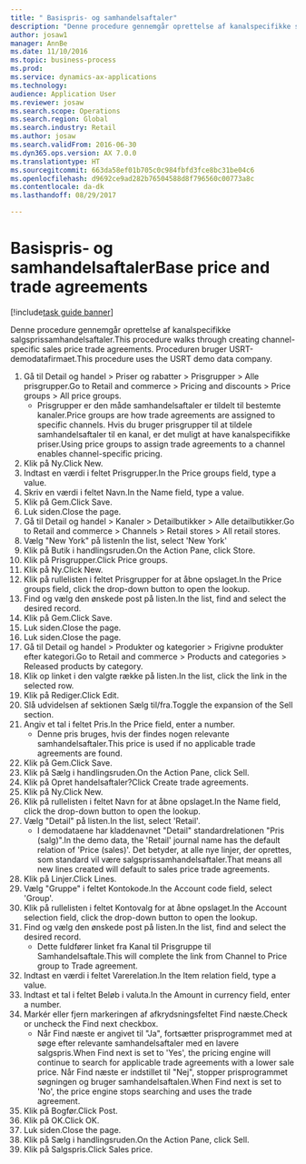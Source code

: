 ```yaml
--- 
title: " Basispris- og samhandelsaftaler"
description: "Denne procedure gennemgår oprettelse af kanalspecifikke salgsprissamhandelsaftaler."
author: josaw1
manager: AnnBe
ms.date: 11/10/2016
ms.topic: business-process
ms.prod: 
ms.service: dynamics-ax-applications
ms.technology: 
audience: Application User
ms.reviewer: josaw
ms.search.scope: Operations
ms.search.region: Global
ms.search.industry: Retail
ms.author: josaw
ms.search.validFrom: 2016-06-30
ms.dyn365.ops.version: AX 7.0.0
ms.translationtype: HT
ms.sourcegitcommit: 663da58ef01b705c0c984fbfd3fce8bc31be04c6
ms.openlocfilehash: d9692ce9ad282b76504588d8f796560c00773a8c
ms.contentlocale: da-dk
ms.lasthandoff: 08/29/2017

---
```

# <a name="base-price-and-trade-agreements"></a><span data-ttu-id="7f2c2-103"> Basispris- og samhandelsaftaler</span><span class="sxs-lookup"><span data-stu-id="7f2c2-103">Base price and trade agreements</span></span>

[!include[task guide banner](../includes/task-guide-banner.md)]

<span data-ttu-id="7f2c2-104">Denne procedure gennemgår oprettelse af kanalspecifikke salgsprissamhandelsaftaler.</span><span class="sxs-lookup"><span data-stu-id="7f2c2-104">This procedure walks through creating channel-specific sales price trade agreements.</span></span> <span data-ttu-id="7f2c2-105">Proceduren bruger USRT-demodatafirmaet.</span><span class="sxs-lookup"><span data-stu-id="7f2c2-105">This procedure uses the USRT demo data company.</span></span>

1. <span data-ttu-id="7f2c2-106">Gå til Detail og handel > Priser og rabatter > Prisgrupper > Alle prisgrupper.</span><span class="sxs-lookup"><span data-stu-id="7f2c2-106">Go to Retail and commerce > Pricing and discounts > Price groups > All price groups.</span></span>
    * <span data-ttu-id="7f2c2-107">Prisgrupper er den måde samhandelsaftaler er tildelt til bestemte kanaler.</span><span class="sxs-lookup"><span data-stu-id="7f2c2-107">Price groups are how trade agreements are assigned to specific channels.</span></span> <span data-ttu-id="7f2c2-108">Hvis du bruger prisgrupper til at tildele samhandelsaftaler til en kanal, er det muligt at have kanalspecifikke priser.</span><span class="sxs-lookup"><span data-stu-id="7f2c2-108">Using price groups to assign trade agreements to a channel enables channel-specific pricing.</span></span>  
2. <span data-ttu-id="7f2c2-109">Klik på Ny.</span><span class="sxs-lookup"><span data-stu-id="7f2c2-109">Click New.</span></span>
3. <span data-ttu-id="7f2c2-110">Indtast en værdi i feltet Prisgrupper.</span><span class="sxs-lookup"><span data-stu-id="7f2c2-110">In the Price groups field, type a value.</span></span>
4. <span data-ttu-id="7f2c2-111">Skriv en værdi i feltet Navn.</span><span class="sxs-lookup"><span data-stu-id="7f2c2-111">In the Name field, type a value.</span></span>
5. <span data-ttu-id="7f2c2-112">Klik på Gem.</span><span class="sxs-lookup"><span data-stu-id="7f2c2-112">Click Save.</span></span>
6. <span data-ttu-id="7f2c2-113">Luk siden.</span><span class="sxs-lookup"><span data-stu-id="7f2c2-113">Close the page.</span></span>
7. <span data-ttu-id="7f2c2-114">Gå til Detail og handel > Kanaler > Detailbutikker > Alle detailbutikker.</span><span class="sxs-lookup"><span data-stu-id="7f2c2-114">Go to Retail and commerce > Channels > Retail stores > All retail stores.</span></span>
8. <span data-ttu-id="7f2c2-115">Vælg "New York" på listen</span><span class="sxs-lookup"><span data-stu-id="7f2c2-115">In the list, select 'New York'</span></span>
9. <span data-ttu-id="7f2c2-116">Klik på Butik i handlingsruden.</span><span class="sxs-lookup"><span data-stu-id="7f2c2-116">On the Action Pane, click Store.</span></span>
10. <span data-ttu-id="7f2c2-117">Klik på Prisgrupper.</span><span class="sxs-lookup"><span data-stu-id="7f2c2-117">Click Price groups.</span></span>
11. <span data-ttu-id="7f2c2-118">Klik på Ny.</span><span class="sxs-lookup"><span data-stu-id="7f2c2-118">Click New.</span></span>
12. <span data-ttu-id="7f2c2-119">Klik på rullelisten i feltet Prisgrupper for at åbne opslaget.</span><span class="sxs-lookup"><span data-stu-id="7f2c2-119">In the Price groups field, click the drop-down button to open the lookup.</span></span>
13. <span data-ttu-id="7f2c2-120">Find og vælg den ønskede post på listen.</span><span class="sxs-lookup"><span data-stu-id="7f2c2-120">In the list, find and select the desired record.</span></span>
14. <span data-ttu-id="7f2c2-121">Klik på Gem.</span><span class="sxs-lookup"><span data-stu-id="7f2c2-121">Click Save.</span></span>
15. <span data-ttu-id="7f2c2-122">Luk siden.</span><span class="sxs-lookup"><span data-stu-id="7f2c2-122">Close the page.</span></span>
16. <span data-ttu-id="7f2c2-123">Luk siden.</span><span class="sxs-lookup"><span data-stu-id="7f2c2-123">Close the page.</span></span>
17. <span data-ttu-id="7f2c2-124">Gå til Detail og handel > Produkter og kategorier > Frigivne produkter efter kategori.</span><span class="sxs-lookup"><span data-stu-id="7f2c2-124">Go to Retail and commerce > Products and categories > Released products by category.</span></span>
18. <span data-ttu-id="7f2c2-125">Klik op linket i den valgte række på listen.</span><span class="sxs-lookup"><span data-stu-id="7f2c2-125">In the list, click the link in the selected row.</span></span>
19. <span data-ttu-id="7f2c2-126">Klik på Rediger.</span><span class="sxs-lookup"><span data-stu-id="7f2c2-126">Click Edit.</span></span>
20. <span data-ttu-id="7f2c2-127">Slå udvidelsen af sektionen Sælg til/fra.</span><span class="sxs-lookup"><span data-stu-id="7f2c2-127">Toggle the expansion of the Sell section.</span></span>
21. <span data-ttu-id="7f2c2-128">Angiv et tal i feltet Pris.</span><span class="sxs-lookup"><span data-stu-id="7f2c2-128">In the Price field, enter a number.</span></span>
    * <span data-ttu-id="7f2c2-129">Denne pris bruges, hvis der findes nogen relevante samhandelsaftaler.</span><span class="sxs-lookup"><span data-stu-id="7f2c2-129">This price is used if no applicable trade agreements are found.</span></span>  
22. <span data-ttu-id="7f2c2-130">Klik på Gem.</span><span class="sxs-lookup"><span data-stu-id="7f2c2-130">Click Save.</span></span>
23. <span data-ttu-id="7f2c2-131">Klik på Sælg i handlingsruden.</span><span class="sxs-lookup"><span data-stu-id="7f2c2-131">On the Action Pane, click Sell.</span></span>
24. <span data-ttu-id="7f2c2-132">Klik på Opret handelsaftaler?</span><span class="sxs-lookup"><span data-stu-id="7f2c2-132">Click Create trade agreements.</span></span>
25. <span data-ttu-id="7f2c2-133">Klik på Ny.</span><span class="sxs-lookup"><span data-stu-id="7f2c2-133">Click New.</span></span>
26. <span data-ttu-id="7f2c2-134">Klik på rullelisten i feltet Navn for at åbne opslaget.</span><span class="sxs-lookup"><span data-stu-id="7f2c2-134">In the Name field, click the drop-down button to open the lookup.</span></span>
27. <span data-ttu-id="7f2c2-135">Vælg "Detail" på listen.</span><span class="sxs-lookup"><span data-stu-id="7f2c2-135">In the list, select 'Retail'.</span></span>
    * <span data-ttu-id="7f2c2-136">I demodataene har kladdenavnet "Detail" standardrelationen "Pris (salg)".</span><span class="sxs-lookup"><span data-stu-id="7f2c2-136">In the demo data, the 'Retail' journal name has the default relation of 'Price (sales)'.</span></span> <span data-ttu-id="7f2c2-137">Det betyder, at alle nye linjer, der oprettes, som standard vil være salgsprissamhandelsaftaler.</span><span class="sxs-lookup"><span data-stu-id="7f2c2-137">That means all new lines created will default to sales price trade agreements.</span></span>  
28. <span data-ttu-id="7f2c2-138">Klik på Linjer.</span><span class="sxs-lookup"><span data-stu-id="7f2c2-138">Click Lines.</span></span>
29. <span data-ttu-id="7f2c2-139">Vælg "Gruppe" i feltet Kontokode.</span><span class="sxs-lookup"><span data-stu-id="7f2c2-139">In the Account code field, select 'Group'.</span></span>
30. <span data-ttu-id="7f2c2-140">Klik på rullelisten i feltet Kontovalg for at åbne opslaget.</span><span class="sxs-lookup"><span data-stu-id="7f2c2-140">In the Account selection field, click the drop-down button to open the lookup.</span></span>
31. <span data-ttu-id="7f2c2-141">Find og vælg den ønskede post på listen.</span><span class="sxs-lookup"><span data-stu-id="7f2c2-141">In the list, find and select the desired record.</span></span>
    * <span data-ttu-id="7f2c2-142">Dette fuldfører linket fra Kanal til Prisgruppe til Samhandelsaftale.</span><span class="sxs-lookup"><span data-stu-id="7f2c2-142">This will complete the link from Channel to Price group to Trade agreement.</span></span>  
32. <span data-ttu-id="7f2c2-143">Indtast en værdi i feltet Varerelation.</span><span class="sxs-lookup"><span data-stu-id="7f2c2-143">In the Item relation field, type a value.</span></span>
33. <span data-ttu-id="7f2c2-144">Indtast et tal i feltet Beløb i valuta.</span><span class="sxs-lookup"><span data-stu-id="7f2c2-144">In the Amount in currency field, enter a number.</span></span>
34. <span data-ttu-id="7f2c2-145">Markér eller fjern markeringen af afkrydsningsfeltet Find næste.</span><span class="sxs-lookup"><span data-stu-id="7f2c2-145">Check or uncheck the Find next checkbox.</span></span>
    * <span data-ttu-id="7f2c2-146">Når Find næste er angivet til "Ja", fortsætter prisprogrammet med at søge efter relevante samhandelsaftaler med en lavere salgspris.</span><span class="sxs-lookup"><span data-stu-id="7f2c2-146">When Find next is set to 'Yes', the pricing engine will continue to search for applicable trade agreements with a lower sale price.</span></span> <span data-ttu-id="7f2c2-147">Når Find næste er indstillet til "Nej", stopper prisprogrammet søgningen og bruger samhandelsaftalen.</span><span class="sxs-lookup"><span data-stu-id="7f2c2-147">When Find next is set to 'No', the price engine stops searching and uses the trade agreement.</span></span>  
35. <span data-ttu-id="7f2c2-148">Klik på Bogfør.</span><span class="sxs-lookup"><span data-stu-id="7f2c2-148">Click Post.</span></span>
36. <span data-ttu-id="7f2c2-149">Klik på OK.</span><span class="sxs-lookup"><span data-stu-id="7f2c2-149">Click OK.</span></span>
37. <span data-ttu-id="7f2c2-150">Luk siden.</span><span class="sxs-lookup"><span data-stu-id="7f2c2-150">Close the page.</span></span>
38. <span data-ttu-id="7f2c2-151">Klik på Sælg i handlingsruden.</span><span class="sxs-lookup"><span data-stu-id="7f2c2-151">On the Action Pane, click Sell.</span></span>
39. <span data-ttu-id="7f2c2-152">Klik på Salgspris.</span><span class="sxs-lookup"><span data-stu-id="7f2c2-152">Click Sales price.</span></span>


